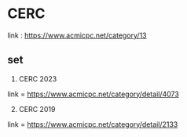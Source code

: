 # CERC #

link : https://www.acmicpc.net/category/13

## set ##

1. CERC 2023 

link = https://www.acmicpc.net/category/detail/4073

2. CERC 2019

link = https://www.acmicpc.net/category/detail/2133
